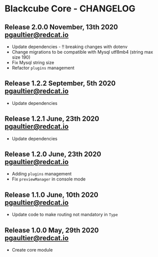 Blackcube Core - CHANGELOG 
==========================

Release 2.0.0 November, 13th 2020 <pgaultier@redcat.io>
-------------------------------------------------------

 * Update dependencies - !! breaking changes with dotenv
 * Change migrations to be compatible with Mysql utf8mb4 (string max size 190)
 * Fix Mysql string size
 * Refactor `plugins` management

Release 1.2.2 September, 5th 2020 <pgaultier@redcat.io>
-------------------------------------------------------

 * Update dependencies

Release 1.2.1 June, 23th 2020 <pgaultier@redcat.io>
---------------------------------------------------

 * Update dependencies
 
Release 1.2.0 June, 23th 2020 <pgaultier@redcat.io>
---------------------------------------------------

 * Adding `plugins` management
 * Fix `previewManager` in console mode
 
Release 1.1.0 June, 10th 2020 <pgaultier@redcat.io>
---------------------------------------------------

 * Update code to make routing not mandatory in `Type` 

Release 1.0.0 May, 29th 2020 <pgaultier@redcat.io>
--------------------------------------------------

 * Create core module
